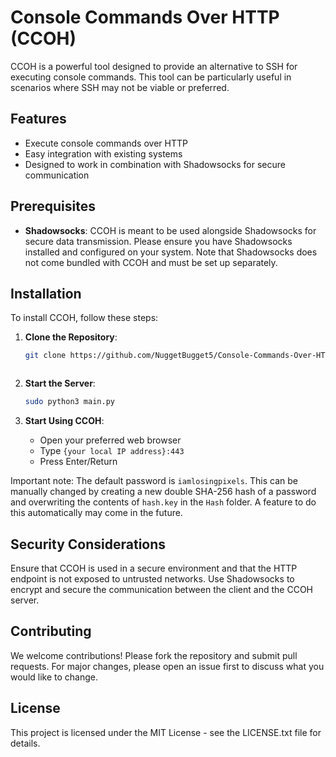 # Console Commands Over HTTP (CCOH)

CCOH is a powerful tool designed to provide an alternative to SSH for executing console commands. This tool can be particularly useful in scenarios where SSH may not be viable or preferred.

## Features

- Execute console commands over HTTP
- Easy integration with existing systems
- Designed to work in combination with Shadowsocks for secure communication

## Prerequisites

- **Shadowsocks**: CCOH is meant to be used alongside Shadowsocks for secure data transmission. Please ensure you have Shadowsocks installed and configured on your system. Note that Shadowsocks does not come bundled with CCOH and must be set up separately.

## Installation

To install CCOH, follow these steps:

1. **Clone the Repository**:

    ```bash
    git clone https://github.com/NuggetBugget5/Console-Commands-Over-HTTP-CCOH-.git
    ```
    
    ```cd CCOH
    ```

2. **Start the Server**:

    ```bash
    sudo python3 main.py
    ```

3. **Start Using CCOH**:

    - Open your preferred web browser
    - Type `{your local IP address}:443`
    - Press Enter/Return

Important note: The default password is `iamlosingpixels`. This can be manually changed by creating a new double SHA-256 hash of a password and overwriting the contents of `hash.key` in the `Hash` folder. A feature to do this automatically may come in the future.

## Security Considerations

Ensure that CCOH is used in a secure environment and that the HTTP endpoint is not exposed to untrusted networks. Use Shadowsocks to encrypt and secure the communication between the client and the CCOH server.

## Contributing

We welcome contributions! Please fork the repository and submit pull requests. For major changes, please open an issue first to discuss what you would like to change.

## License

This project is licensed under the MIT License - see the LICENSE.txt file for details.
